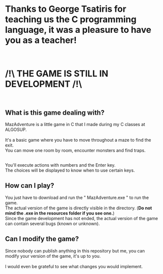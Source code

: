 # Thanks to George Tsatiris for teaching us the C programming language, it was a pleasure to have you as a teacher!

<br>

# /!\ **THE GAME IS STILL IN DEVELOPMENT** /!\\ <br><br>

## What is this game dealing with?
MazAdventure is a little game in C that I made during my C classes at ALGOSUP. <br><br>
It's a basic game where you have to move throughout a maze to find the exit. <br>
You can move one room by room, encounter monsters and find traps. 

<br>You'll execute actions with numbers and the Enter key. <br>
The choices will be displayed to know when to use certain keys.
<br>
## How can I play?
You just have to download and run the " MazAdventure.exe " to run the game. <br>
The actual version of the game is directly visible in the directory. (**Do not mind the .exe in the resources folder if you see one.**) <br>
Since the game development has not ended, the actual version of the game can contain several bugs (known or unknown).
<br>
## Can I modify the game?
Since nobody can publish anything in this repository but me, you can modify your version of the game, it's up to you. <br><br>
I would even be grateful to see what changes you would implement.